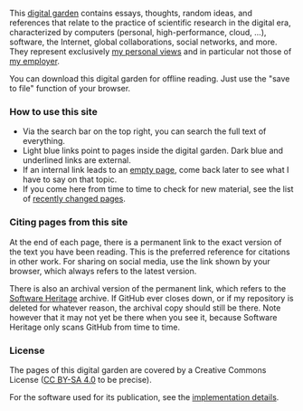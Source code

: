 This [digital garden](Digital%20Garden.md) contains essays, thoughts, random ideas, and references that relate to the practice of scientific research in the digital era, characterized by computers (personal, high-performance, cloud, ...), software, the Internet, global collaborations, social networks, and more. They represent exclusively [my personal views](About%20the%20author.md) and in particular not those of [my employer](https://www.cnrs.fr/).

You can download this digital garden for offline reading. Just use the "save to file" function of your browser.

### How to use this site

- Via the search bar on the top right, you can search the full text of everything.
- Light blue links point to pages inside the digital garden. Dark blue and underlined links are external.
- If an internal link leads to an [empty page](Empty%20page.md), come back later to see what I have to say on that topic.
- If you come here from time to time to check for new material, see the list of [recently changed pages](#$:/core/ui/SideBar/Recent).

### Citing pages from this site

At the end of each page, there is a permanent link to the exact version of the text you have been reading. This is the preferred reference for citations in other work. For sharing on social media, use the link shown by your browser, which always refers to the latest version.

There is also an archival version of the permanent link, which refers to the [Software Heritage](https://www.softwareheritage.org/) archive. If GitHub ever closes down, or if my repository is deleted for whatever reason, the archival copy should still be there. Note however that it may not yet be there when you see it, because Software Heritage only scans GitHub from time to time.

### License

The pages of this digital garden are covered by a Creative Commons License ([CC BY-SA 4.0](https://creativecommons.org/licenses/by-sa/4.0/) to be precise).

For the software used for its publication, see the [implementation details](Implementation%20details.md).

